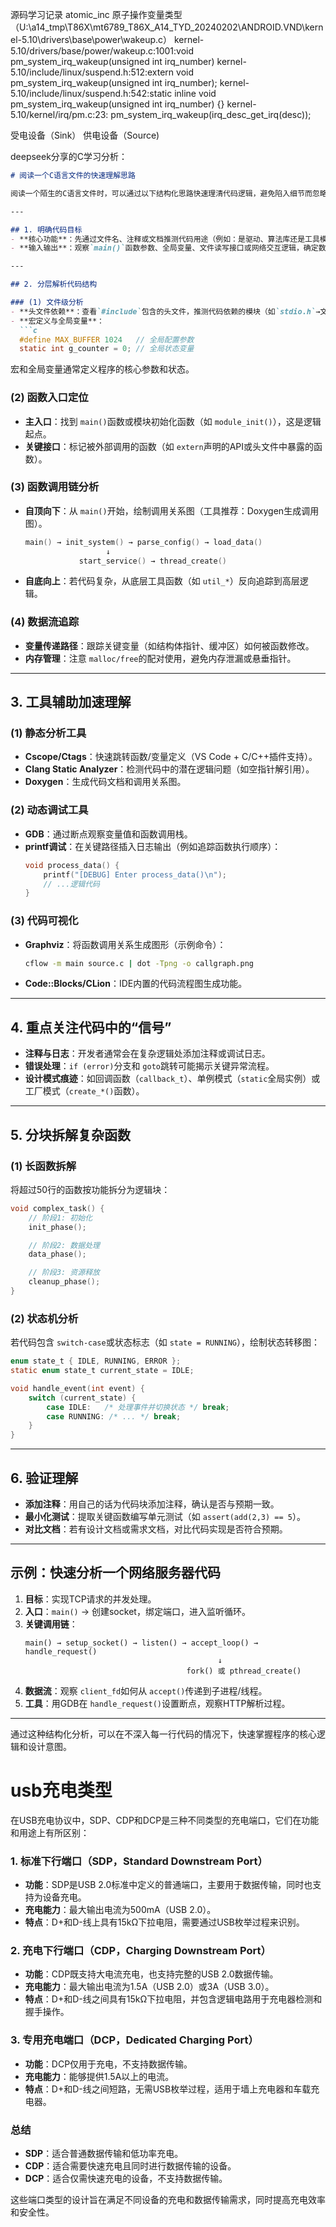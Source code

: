 源码学习记录
atomic_inc 原子操作变量类型（U:\a14_tmp\T86X\mt6789_T86X_A14_TYD_20240202\ANDROID.VND\kernel-5.10\drivers\base\power\wakeup.c）
kernel-5.10/drivers/base/power/wakeup.c:1001:void pm_system_irq_wakeup(unsigned int irq_number)
kernel-5.10/include/linux/suspend.h:512:extern void pm_system_irq_wakeup(unsigned int irq_number);
kernel-5.10/include/linux/suspend.h:542:static inline void pm_system_irq_wakeup(unsigned int irq_number) {}
kernel-5.10/kernel/irq/pm.c:23:		pm_system_irq_wakeup(irq_desc_get_irq(desc));

受电设备（Sink） 供电设备（Source)

deepseek分享的C学习分析：

```markdown
# 阅读一个C语言文件的快速理解思路

阅读一个陌生的C语言文件时，可以通过以下结构化思路快速理清代码逻辑，避免陷入细节而忽略整体架构。

---

## 1. 明确代码目标
- **核心功能**：先通过文件名、注释或文档推测代码用途（例如：是驱动、算法库还是工具模块？）。
- **输入输出**：观察`main()`函数参数、全局变量、文件读写接口或网络交互逻辑，确定数据入口和出口。

---

## 2. 分层解析代码结构

### (1) 文件级分析
- **头文件依赖**：查看`#include`包含的头文件，推测代码依赖的模块（如`stdio.h`→文件操作，`pthread.h`→多线程）。
- **宏定义与全局变量**：  
  ```c
  #define MAX_BUFFER 1024   // 全局配置参数
  static int g_counter = 0; // 全局状态变量
```

  宏和全局变量通常定义程序的核心参数和状态。

### (2) 函数入口定位

- **主入口**：找到 `main()`函数或模块初始化函数（如 `module_init()`），这是逻辑起点。
- **关键接口**：标记被外部调用的函数（如 `extern`声明的API或头文件中暴露的函数）。

### (3) 函数调用链分析

- **自顶向下**：从 `main()`开始，绘制调用关系图（工具推荐：Doxygen生成调用图）。
  ```c
  main() → init_system() → parse_config() → load_data()
                    ↓
              start_service() → thread_create()
  ```
- **自底向上**：若代码复杂，从底层工具函数（如 `util_*`）反向追踪到高层逻辑。

### (4) 数据流追踪

- **变量传递路径**：跟踪关键变量（如结构体指针、缓冲区）如何被函数修改。
- **内存管理**：注意 `malloc/free`的配对使用，避免内存泄漏或悬垂指针。

---

## 3. 工具辅助加速理解

### (1) 静态分析工具

- **Cscope/Ctags**：快速跳转函数/变量定义（VS Code + C/C++插件支持）。
- **Clang Static Analyzer**：检测代码中的潜在逻辑问题（如空指针解引用）。
- **Doxygen**：生成代码文档和调用关系图。

### (2) 动态调试工具

- **GDB**：通过断点观察变量值和函数调用栈。
- **printf调试**：在关键路径插入日志输出（例如追踪函数执行顺序）：
  ```c
  void process_data() {
      printf("[DEBUG] Enter process_data()\n");
      // ...逻辑代码
  }
  ```

### (3) 代码可视化

- **Graphviz**：将函数调用关系生成图形（示例命令）：
  ```bash
  cflow -m main source.c | dot -Tpng -o callgraph.png
  ```
- **Code::Blocks/CLion**：IDE内置的代码流程图生成功能。

---

## 4. 重点关注代码中的“信号”

- **注释与日志**：开发者通常会在复杂逻辑处添加注释或调试日志。
- **错误处理**：`if (error)`分支和 `goto`跳转可能揭示关键异常流程。
- **设计模式痕迹**：如回调函数（`callback_t`）、单例模式（`static`全局实例）或工厂模式（`create_*()`函数）。

---

## 5. 分块拆解复杂函数

### (1) 长函数拆解

将超过50行的函数按功能拆分为逻辑块：

```c
void complex_task() {
    // 阶段1: 初始化
    init_phase();

    // 阶段2: 数据处理
    data_phase();

    // 阶段3: 资源释放
    cleanup_phase();
}
```

### (2) 状态机分析

若代码包含 `switch-case`或状态标志（如 `state = RUNNING`），绘制状态转移图：

```c
enum state_t { IDLE, RUNNING, ERROR };
static enum state_t current_state = IDLE;

void handle_event(int event) {
    switch (current_state) {
        case IDLE:   /* 处理事件并切换状态 */ break;
        case RUNNING: /* ... */ break;
    }
}
```

---

## 6. 验证理解

- **添加注释**：用自己的话为代码块添加注释，确认是否与预期一致。
- **最小化测试**：提取关键函数编写单元测试（如 `assert(add(2,3) == 5`）。
- **对比文档**：若有设计文档或需求文档，对比代码实现是否符合预期。

---

## 示例：快速分析一个网络服务器代码

1. **目标**：实现TCP请求的并发处理。
2. **入口**：`main()` → 创建socket，绑定端口，进入监听循环。
3. **关键调用链**：
   ```
   main() → setup_socket() → listen() → accept_loop() → handle_request()
                                              ↓
                                       fork() 或 pthread_create()
   ```
4. **数据流**：观察 `client_fd`如何从 `accept()`传递到子进程/线程。
5. **工具**：用GDB在 `handle_request()`设置断点，观察HTTP解析过程。

---

通过这种结构化分析，可以在不深入每一行代码的情况下，快速掌握程序的核心逻辑和设计意图。

# usb充电类型

在USB充电协议中，SDP、CDP和DCP是三种不同类型的充电端口，它们在功能和用途上有所区别：

### 1. 标准下行端口（SDP，Standard Downstream Port）

- **功能**：SDP是USB 2.0标准中定义的普通端口，主要用于数据传输，同时也支持为设备充电。
- **充电能力**：最大输出电流为500mA（USB 2.0）。
- **特点**：D+和D-线上具有15kΩ下拉电阻，需要通过USB枚举过程来识别。

### 2. 充电下行端口（CDP，Charging Downstream Port）

- **功能**：CDP既支持大电流充电，也支持完整的USB 2.0数据传输。
- **充电能力**：最大输出电流为1.5A（USB 2.0）或3A（USB 3.0）。
- **特点**：D+和D-线之间具有15kΩ下拉电阻，并包含逻辑电路用于充电器检测和握手操作。

### 3. 专用充电端口（DCP，Dedicated Charging Port）

- **功能**：DCP仅用于充电，不支持数据传输。
- **充电能力**：能够提供1.5A以上的电流。
- **特点**：D+和D-线之间短路，无需USB枚举过程，适用于墙上充电器和车载充电器。

### 总结

- **SDP**：适合普通数据传输和低功率充电。
- **CDP**：适合需要快速充电且同时进行数据传输的设备。
- **DCP**：适合仅需快速充电的设备，不支持数据传输。

这些端口类型的设计旨在满足不同设备的充电和数据传输需求，同时提高充电效率和安全性。
